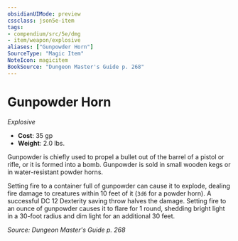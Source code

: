 ```yaml
---
obsidianUIMode: preview
cssclass: json5e-item
tags:
- compendium/src/5e/dmg
- item/weapon/explosive
aliases: ["Gunpowder Horn"]
SourceType: "Magic Item"
NoteIcon: magicitem
BookSource: "Dungeon Master's Guide p. 268"
---
```

# Gunpowder Horn
*Explosive*  

- **Cost**: 35 gp
- **Weight**: 2.0 lbs.

Gunpowder is chiefly used to propel a bullet out of the barrel of a pistol or rifle, or it is formed into a bomb. Gunpowder is sold in small wooden kegs or in water-resistant powder horns.

Setting fire to a container full of gunpowder can cause it to explode, dealing fire damage to creatures within 10 feet of it (`3d6` for a powder horn). A successful DC 12 Dexterity saving throw halves the damage. Setting fire to an ounce of gunpowder causes it to flare for 1 round, shedding bright light in a 30-foot radius and dim light for an additional 30 feet.

*Source: Dungeon Master's Guide p. 268*